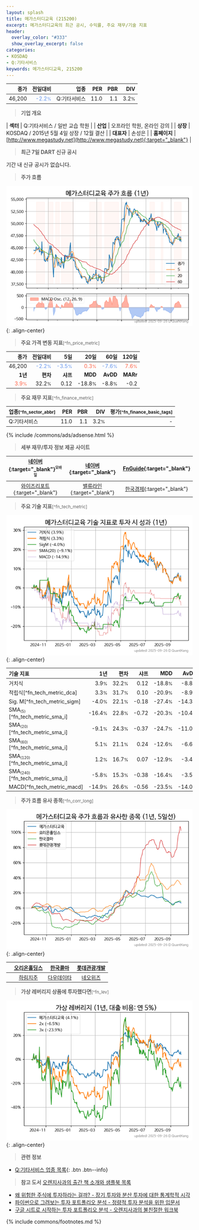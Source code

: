 ```yaml
---
layout: splash
title: 메가스터디교육 (215200)
excerpt: 메가스터디교육의 최근 공시, 수익률, 주요 재무/기술 지표
header:
  overlay_color: "#333"
  show_overlay_excerpt: false
categories:
- KOSDAQ
- Q:기타서비스
keywords: 메가스터디교육, 215200
---
```


| **종가** | **전일대비** | **업종** | **PER** | **PBR** | **DIV** |
| -------: | -----------: | -------: | ------: | ------: | ------: |
| 46,200 | <span style="color: cornflowerblue">-2.2<small>%</small></span> | Q:기타서비스 | 11.0 | 1.1 | 3.2<small>%</small> |

<!-- more -->


> **기업 개요**<a id="company"></a>

| <span style="white-space:nowrap;">**섹터**</span> | Q:기타서비스 / 일반 교습 학원 |
| <span style="white-space:nowrap;">**산업**</span> | 오프라인 학원, 온라인 강의 |
| <span style="white-space:nowrap;">**상장**</span> | KOSDAQ / 2015년 5월 4일 상장 / 12월 결산 |
| <span style="white-space:nowrap;">**대표자**</span> | 손성은 |
| <span style="white-space:nowrap;">**홈페이지**</span> | [http://www.megastudy.net](http://www.megastudy.net){:target="_blank"} |


> **최근 7일 DART 신규 공시**<a id="dart"></a>

기간 내 신규 공시가 없습니다.


> **주가 흐름**<a id="price"></a>

![215200](/stock/images/215200.png){: .align-center}


> **주요 가격 변동 지표**<small>[^fn_price_metric]</small>

| **종가** | **전일대비** | **5일** | **20일** | **60일** | **120일** |
| -------: | -----------: | ------: | -------: | -------: | --------: |
| 46,200 | <span style="color: cornflowerblue">-2.2<small>%</small></span> | <span style="color: cornflowerblue">-3.5<small>%</small></span> | <span style="color: tomato">0.3<small>%</small></span> | <span style="color: cornflowerblue">-7.6<small>%</small></span> | <span style="color: tomato">7.6<small>%</small></span> |
| **1년** | **편차** | **샤프** | **MDD** | **AvDD** | **MARr** |
| <span style="color: tomato">3.9<small>%</small></span> | 32.2<small>%</small> | 0.12 | -18.8<small>%</small> | -8.8<small>%</small> | -0.2 |


> **주요 재무 지표**<small>[^fn_finance_metric]</small>

| **업종**<small>[^fn_sector_abbr]</small> | **PER** | **PBR** | **DIV** | **평가**<small>[^fn_finance_basic_tags]</small> |
| :--------------------------------------- | ------: | ------: | ------: | ----------------------------------------------: |
| Q:기타서비스 | 11.0 | 1.1 | 3.2<small>%</small> | - |



{% include /commons/ads/adsense.html %}

> **세부 재무/투자 정보 제공 사이트**

| [네이버](https://m.stock.naver.com/domestic/stock/215200/finance/summary){:target="_blank"}<sup><small>모바일</small></sup> | [네이버](https://finance.naver.com/item/coinfo.naver?code=215200){:target="_blank"} | [FnGuide](https://comp.fnguide.com/SVO2/ASP/SVD_Invest.asp?gicode=A215200&MenuYn=Y){:target="_blank"} |
| :---: | :---: | :---: |
| [와이즈리포트](https://comp.wisereport.co.kr/company/c1040001.aspx?cmp_cd=215200){:target="_blank"} | [밸류라인](https://www.valueline.co.kr/finance/summary/215200){:target="_blank"} | [한국경제](https://markets.hankyung.com/stock/215200/financial-summary){:target="_blank"} |


> **주요 기술 지표**<small>[^fn_tech_metric]</small>


![215200](/stock/images/215200_tech.png){: .align-center}

| **기술 지표** | **1년** | **편차** | **샤프** | **MDD** | **AvDD** |
| :------------ | ------: | -----------: | -------: | ------: | -------: |
| 거치식 | 3.9<small>%</small> | 32.2<small>%</small> | 0.12 | -18.8<small>%</small> | -8.8<small>%</small> |
| 적립식[^fn_tech_metric_dca] | 3.3<small>%</small> | 31.7<small>%</small> | 0.10 | -20.9<small>%</small> | -8.9<small>%</small> |
| Sig. M[^fn_tech_metric_sigm] | -4.0<small>%</small> | 22.1<small>%</small> | -0.18 | -27.4<small>%</small> | -14.3<small>%</small> |
| SMA<small><sub>(5)</sub></small>[^fn_tech_metric_sma_i] | -16.4<small>%</small> | 22.8<small>%</small> | -0.72 | -20.3<small>%</small> | -10.4<small>%</small> |
| SMA<small><sub>(20)</sub></small>[^fn_tech_metric_sma_i] | -9.1<small>%</small> | 24.3<small>%</small> | -0.37 | -24.7<small>%</small> | -11.0<small>%</small> |
| SMA<small><sub>(60)</sub></small>[^fn_tech_metric_sma_i] | 5.1<small>%</small> | 21.1<small>%</small> | 0.24 | -12.6<small>%</small> | -6.6<small>%</small> |
| SMA<small><sub>(120)</sub></small>[^fn_tech_metric_sma_i] | 1.2<small>%</small> | 16.7<small>%</small> | 0.07 | -12.9<small>%</small> | -3.4<small>%</small> |
| SMA<small><sub>(240)</sub></small>[^fn_tech_metric_sma_i] | -5.8<small>%</small> | 15.3<small>%</small> | -0.38 | -16.4<small>%</small> | -3.5<small>%</small> |
| MACD[^fn_tech_metric_macd] | -14.9<small>%</small> | 26.6<small>%</small> | -0.56 | -23.5<small>%</small> | -14.0<small>%</small> |


> **주가 흐름 유사 종목**<a id="corr"></a><small>[^fn_corr_long]</small>

![215200](/stock/images/215200_corr.png){: .align-center}

|       | [오리온홀딩스](/001800/) | [한국콜마](/161890/) | [롯데관광개발](/032350/) |
| :---: | :------------------------------------: | :------------------------------------: | :------------------------------------: |
|       | [하림지주](/003380/) | [다우데이타](/032190/) | [네오위즈](/095660/) |


> **가상 레버리지 상품에 투자했다면**<a id="2x"></a><small>[^fn_lev]</small>

![215200](/stock/images/215200_2x.png){: .align-center}


> **관련 정보**

- [Q:기타서비스 업종 목록](/stats/sector/kosdaq_업종_기타서비스_종목/){: .btn .btn--info}

> **참고 도서** [오렌지사과의 출간 책 소개와 샘플북 목록](https://kongdori.tistory.com/691)

- [왜 위험한 주식에 투자하라는 걸까? - 장기 투자와 분산 투자에 대한 통계학적 시각](https://kongdori.tistory.com/421)
- [파이썬으로 그려보는 투자 포트폴리오 분석  - 정량적 투자 분석을 위한 입문서](https://kongdori.tistory.com/643)
- [구글 시트로 시작하는 투자 포트폴리오 분석 - 오렌지사과의 불친절한 워크북](https://kongdori.tistory.com/449)


{% include commons/footnotes.md %}